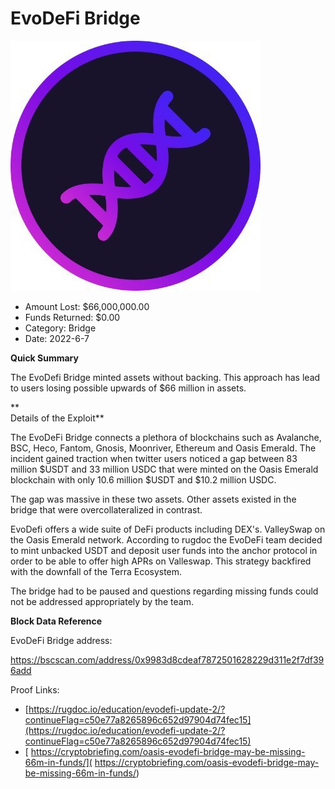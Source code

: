 # EvoDeFi Bridge
![EvoDeFi Bridge](/rektimages/EvoDeFi-Bridge.png)
- Amount Lost: $66,000,000.00
- Funds Returned: $0.00
- Category: Bridge
- Date: 2022-6-7

**Quick Summary**

The EvoDefi Bridge minted assets without backing. This approach has lead to users losing possible upwards of $66 million in assets.

 **  
Details of the Exploit**

The EvoDeFi Bridge connects a plethora of blockchains such as Avalanche, BSC, Heco, Fantom, Gnosis, Moonriver, Ethereum and Oasis Emerald. The incident gained traction when twitter users noticed a gap between 83 million $USDT and 33 million USDC that were minted on the Oasis Emerald blockchain with only 10.6 million $USDT and $10.2 million USDC.

The gap was massive in these two assets. Other assets existed in the bridge that were overcollateralized in contrast. 

EvoDefi offers a wide suite of DeFi products including DEX's. ValleySwap on the Oasis Emerald network. According to rugdoc the EvoDeFi team decided to mint unbacked USDT and deposit user funds into the anchor protocol in order to be able to offer high APRs on Valleswap. This strategy backfired with the downfall of the Terra Ecosystem.

The bridge had to be paused and questions regarding missing funds could not be addressed appropriately by the team.

  


 **Block Data Reference**

EvoDeFi Bridge address:

https://bscscan.com/address/0x9983d8cdeaf7872501628229d311e2f7df396add

  



Proof Links:
- [https://rugdoc.io/education/evodefi-update-2/?continueFlag=c50e77a8265896c652d97904d74fec15](https://rugdoc.io/education/evodefi-update-2/?continueFlag=c50e77a8265896c652d97904d74fec15)
- [ https://cryptobriefing.com/oasis-evodefi-bridge-may-be-missing-66m-in-funds/]( https://cryptobriefing.com/oasis-evodefi-bridge-may-be-missing-66m-in-funds/)



